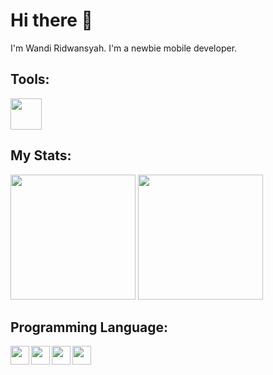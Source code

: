 # Hi there 👋
I'm Wandi Ridwansyah. I'm a newbie mobile developer.

## Tools:
<img width="50px" src="https://www.cdnlogo.com/logos/a/36/android-studio.svg" />

## My Stats:
<img height="200px" src="https://github-readme-stats.vercel.app/api?username=wanzz001" />
<img height="200px" src="https://github-readme-stats.vercel.app/api/top-langs/?username=wanzz001&layout=donut" />

## Programming Language:
<img align="left" width="30px" src="https://www.cdnlogo.com/logos/k/76/kotlin.svg" />
<img align="left" width="30px" src="https://blogger.googleusercontent.com/img/b/R29vZ2xl/AVvXsEjC97Z8BResg5dlPqczsRCFhP6zewWX0X0e7fVPG-G7PuUZwwZVsi9OPoqJYkgqT2h0FI95SsmWzVEgpt8b8HAqFiIxZ98TFtY4lE0b8UrtVJ2HrJebRwl6C9DslsQDl9KnBIrdHS6LtkY/s1600/jetpack+compose+icon_RGB.png" />
<img align="left" width="30px" src="https://www.cdnlogo.com/logos/d/66/dart.svg" />
<img align="left" width="30px" src="https://cdnlogo.com/logos/f/30/flutter.svg" />



